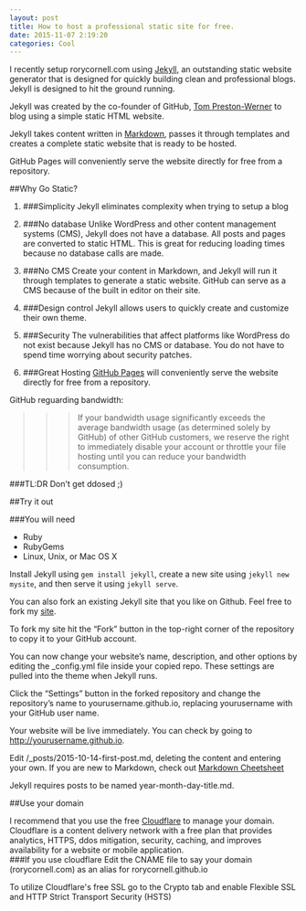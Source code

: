 ```yaml
---
layout: post
title: How to host a professional static site for free.
date: 2015-11-07 2:19:20
categories: Cool
---
```


I recently setup rorycornell.com using [Jekyll](https://jekyllrb.com/), an outstanding static website generator that is designed for quickly building clean and professional blogs.  Jekyll is designed to hit the ground running.

Jekyll was created by the co-founder of GitHub, [Tom Preston-Werner](http://tom.preston-werner.com/) to blog using a simple static HTML website.


Jekyll takes content written in [Markdown](https://en.wikipedia.org/wiki/Markdown), passes it through templates and creates a complete static website that is ready to be hosted. 


GitHub Pages will conveniently serve the website directly for free from a repository.




##Why Go Static?
1. ###Simplicity
Jekyll eliminates complexity when trying to setup a blog

2. ###No database
Unlike WordPress and other content management systems (CMS), Jekyll does not have a database. All posts and pages are converted to static HTML. This is great for reducing loading times because no database calls are made.
3. ###No CMS
Create your content in Markdown, and Jekyll will run it through templates to generate a static website. GitHub can serve as a CMS because of the built in editor on their site.
4. ###Design control
Jekyll allows users to quickly create and customize their own theme.
5. ###Security
The vulnerabilities that affect platforms like WordPress do not exist because Jekyll has no CMS or database.  You do not have to spend time worrying about security patches.
6. ###Great Hosting
[GitHub Pages](https://pages.github.com/) will conveniently serve the website directly for free from a repository. 

GitHub reguarding bandwidth: 
>>>If your bandwidth usage significantly exceeds the average bandwidth usage (as determined solely by GitHub) of other GitHub customers, we reserve the right to immediately disable your account or throttle your file hosting until you can reduce your bandwidth consumption.

###TL:DR 
Don't get ddosed ;)


##Try it out

###You will need

* Ruby
* RubyGems
* Linux, Unix, or Mac OS X


Install Jekyll using `gem install jekyll`, create a new site using `jekyll new mysite`, and then serve it using `jekyll serve`.



You can also fork an existing Jekyll site that you like on Github.
Feel free to fork my [site](https://github.com/rorycornell/rorycornell.github.io).

To fork my site hit the “Fork” button in the top-right corner of the repository to copy it to your GitHub account.

You can now change your website’s name, description, and other options by editing the _config.yml file inside your copied repo. These settings are pulled into the theme when Jekyll runs.

Click the “Settings” button in the forked repository and change the repository’s name to yourusername.github.io, replacing yourusername with your GitHub user name.

Your website will be live immediately. You can check by going to http://yourusername.github.io.


Edit /_posts/2015-10-14-first-post.md, deleting the content and entering your own. If you are new to Markdown, check out [Markdown Cheetsheet](https://github.com/adam-p/markdown-here/wiki/Markdown-Cheatsheet)

Jekyll requires posts to be named year-month-day-title.md.


##Use your domain

I recommend that you use the free [Cloudflare](https://cloudflare.com) to manage your domain.  Cloudflare is a content delivery network with a free plan that provides analytics, HTTPS, ddos mitigation, security, caching, and improves availability for a website or mobile application.  
###If you use cloudflare
Edit the CNAME file to say your domain (rorycornell.com) as an alias for rorycornell.github.io

To utilize Cloudflare's free SSL go to the Crypto tab and enable Flexible SSL and HTTP Strict Transport Security (HSTS) 




